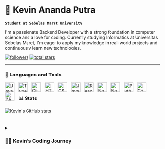 # 📍 Kevin Ananda Putra

**`Student at Sebelas Maret University`**

I'm a passionate Backend Developer with a strong foundation in computer science and a love for coding. Currently studying Informatics at Universitas Sebelas Maret, I'm eager to apply my knowledge in real-world projects and continuously learn new technologies.

   <p align="left">
      <a href="https://github.com/KevinAnandaP?tab=followers">
         <img alt="followers" title="Follow me on Github" src="https://custom-icon-badges.demolab.com/github/followers/KevinAnandaP?color=236ad3&labelColor=1155ba&style=for-the-badge&logo=person-add&label=Follow&logoColor=white"/></a>
      <a href="https://github.com/KevinAnandaP?tab=repositories&sort=stargazers">
         <img alt="total stars" title="Total stars on GitHub" src="https://custom-icon-badges.demolab.com/github/stars/KevinAnandaP?color=55960c&style=for-the-badge&labelColor=488207&logo=star"/></a>
   </p>

---

### 🧰 Languages and Tools

<img align="left" alt="Java" width="30px" style="padding-right:10px;" src="https://cdn.jsdelivr.net/gh/devicons/devicon/icons/go/go-original.svg"/>
<img align="left" alt="TypeScript" width="30px" style="padding-right:10px;" src="https://cdn.jsdelivr.net/gh/devicons/devicon/icons/typescript/typescript-plain.svg" />
<img align="left" alt="Git" width="30px" style="padding-right:10px;" src="https://cdn.jsdelivr.net/gh/devicons/devicon/icons/git/git-original.svg" />
<img align="left" alt="HTML" width="30px" style="padding-right:10px;" src="https://cdn.jsdelivr.net/gh/devicons/devicon/icons/html5/html5-plain.svg" />
<img align="left" alt="CSS" width="30px" style="padding-right:10px;" src="https://cdn.jsdelivr.net/gh/devicons/devicon/icons/css3/css3-plain.svg" />
<img align="left" alt="JavaScript" width="30px" style="padding-right:10px;" src="https://cdn.jsdelivr.net/gh/devicons/devicon/icons/javascript/javascript-plain.svg" />
<img align="left" alt="React" width="30px" style="padding-right:10px;" src="https://cdn.jsdelivr.net/gh/devicons/devicon/icons/react/react-original.svg" />
<img align="left" alt="NodeJS" width="30px" style="padding-right:10px;" src="https://cdn.jsdelivr.net/gh/devicons/devicon/icons/nodejs/nodejs-original.svg" />
<img align="left" alt="NodeJS" width="30px" style="padding-right:10px;" src="https://cdn.jsdelivr.net/gh/devicons/devicon/icons/php/php-original.svg" />
<img align="left" alt="Python" width="30px" style="padding-right:10px;" src="https://cdn.jsdelivr.net/gh/devicons/devicon/icons/python/python-plain.svg" />
<img align="left" alt="C++" width="30px" style="padding-right:10px;" src="https://cdn.jsdelivr.net/gh/devicons/devicon/icons/csharp/csharp-line.svg" />
<img align="left" alt="GitHub" width="30px" style="padding-right:10px;" src="https://cdn.jsdelivr.net/gh/devicons/devicon/icons/github/github-original.svg" />
<br />


### 📊 Stats

![Kevin's GitHub stats](https://github-readme-stats.vercel.app/api?username=kevinanandap&show_icons=true&theme=gruvbox)

<!-- ![GitHub Streak](https://streak-stats.demolab.com?user=kevinanandap&theme=gruvbox&border_radius=4.5) -->

#
<details>
 <summary><h3>👨‍💻 Kevin's Coding Journey</h3></summary>
   I began my coding journey at the age of 15 during my sophomore year in high school, where I pursued a major in Software Engineering at SMK Telkom Purwokerto. My first programming language was Python, which I learned in the 10th grade. By the 11th grade, I expanded my skills by diving into HTML, CSS, JavaScript, TypeScript, React, CSharp, PHP, Node.js, Go, database management, and gitflow. I had the opportunity to intern remotely for 6 months as a backend developer, which sparked my deep interest in backend development. Since then, I’ve focused on honing my backend skills. In my senior year, I obtained Oracle certification and began building my portfolio on GitHub.
<!-->
[website]: https://fkcodes.com
[youtube]: https://youtube.com/fknight